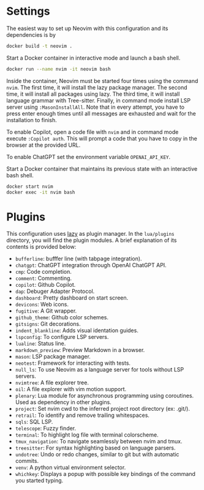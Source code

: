 # Settings

The easiest way to set up Neovim with this configuration and its dependencies is by

```sh
docker build -t neovim .
```

Start a Docker container in interactive mode and launch a bash shell.

```sh
docker run --name nvim -it neovim bash
```

Inside the container, Neovim must be started four times using the command `nvim`. The first time, it will install the lazy package manager. The second time, it will install all packages using lazy. The third time, it will install language grammar with Tree-sitter. Finally, in command mode install LSP server using `:MasonInstallAll`. Note that in every attempt, you have to press enter enough times until all messages are exhausted and wait for the installation to finish.

To enable Copilot, open a code file with `nvim` and in command mode execute `:Copilot auth`. This will prompt a code that you have to copy in the browser at the provided URL.

To enable ChatGPT set the environment variable `OPENAI_API_KEY`.

Start a Docker container that maintains its previous state with an interactive bash shell.

```sh
docker start nvim
docker exec -it nvim bash
```

# Plugins

This configuration uses [lazy](https://github.com/folke/lazy.nvim) as plugin manager. In the `lua/plugins` directory, you will find the plugin modules. A brief explanation of its contents is provided below:

- `bufferline`: bufffer line (with tabpage integration).
- `chatgpt`: ChatGPT integration through OpenAI ChatGPT API.
- `cmp`: Code completion.
- `comment`: Commenting.
- `copilot`: Github Copilot.
- `dap`: Debuger Adapter Protocol.
- `dashboard`: Pretty dashboard on start screen.
- `devicons`: Web icons.
- `fugitive`: A Git wrapper.
- `github_theme`: Github color schemes.
- `gitsigns`: Git decorations.
- `indent_blankline`: Adds visual identation guides.
- `lspconfig`: To configure LSP servers.
- `lualine`: Status line.
- `markdown_preview`: Preview Markdown in a browser.
- `mason`: LSP package manager.
- `neotest`: Framework for interacting with tests.
- `null_ls`: To use Neovim as a language server for tools without LSP servers.
- `nvimtree`: A file explorer tree.
- `oil`: A file explorer with vim motion support.
- `plenary`: Lua module for asynchronous programming using coroutines. Used as dependency in other plugins.
- `project`: Set nvim cwd to the inferred project root directory (ex: .git/).
- `retrail`: To identify and remove trailing whitespaces.
- `sqls`: SQL LSP.
- `telescope`: Fuzzy finder.
- `terminal`: To highlight log file with terminal colorscheme.
- `tmux_navigation`: To navigate seamlessly between nvim and tmux.
- `treesitter`: For syntax highlighting based on language parsers.
- `undotree`: Undo or redo changes, similar to git but with automatic commits.
- `venv`: A python virtual environment selector.
- `whichkey`: Displays a popup with possible key bindings of the command you started typing.
